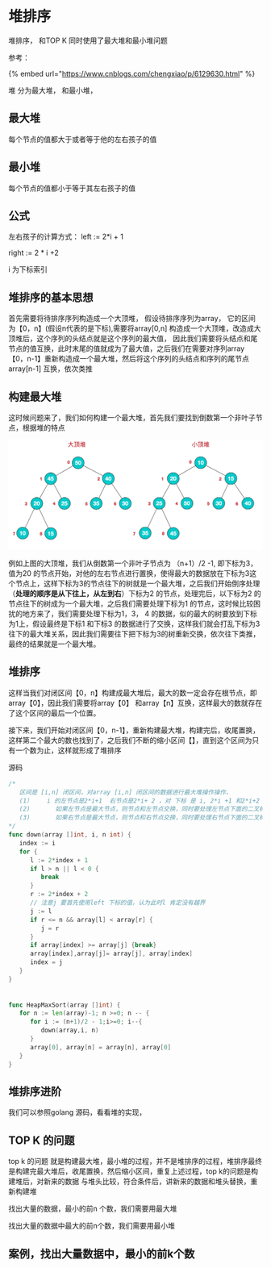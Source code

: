 # 堆排序

堆排序， 和TOP K 同时使用了最大堆和最小堆问题

参考：

{% embed url="https://www.cnblogs.com/chengxiao/p/6129630.html" %}

堆 分为最大堆， 和最小堆，

## 最大堆

每个节点的值都大于或者等于他的左右孩子的值 

## 最小堆

每个节点的值都小于等于其左右孩子的值

## 公式

左右孩子的计算方式：  left := 2\*i + 1

right := 2 \* i +2

i 为下标索引

## 堆排序的基本思想

首先需要将待排序序列构造成一个大顶堆， 假设待排序序列为array， 它的区间为【0，n】\(假设n代表的是下标\),需要将array\[0,n\] 构造成一个大顶堆，改造成大顶堆后，这个序列的头结点就是这个序列的最大值， 因此我们需要将头结点和尾节点的值互换，此时末尾的值就成为了最大值，之后我们在需要对序列array【0，n-1】重新构造成一个最大堆，然后将这个序列的头结点和序列的尾节点array\[n-1\] 互换，依次类推



## 构建最大堆

这时候问题来了，我们如何构建一个最大堆，首先我们要找到倒数第一个非叶子节点，根据堆的特点

![](../../.gitbook/assets/image%20%2812%29.png)

例如上图的大顶堆，我们从倒数第一个非叶子节点为  （n+1）/2 -1,  即下标为3，值为20 的节点开始，对他的左右节点进行置换，使得最大的数据放在下标为3这个节点上，这样下标为3的节点往下的树就是一个最大堆，之后我们开始倒序处理（**处理的顺序是从下往上，从左到右**）下标为2 的节点，处理完后，以下标为2 的节点往下的树成为一个最大堆，之后我们需要处理下标为1 的节点，这时候比较困扰的地方来了，我们需要处理下标为1，3， 4 的数据，似的最大的树要放到下标为1上，假设最终是下标1 和下标3 的数据进行了交换，这样我们就会打乱下标为3往下的最大堆关系，因此我们需要往下把下标为3的树重新交换，依次往下类推，最终的结果就是一个最大堆。

## 堆排序

这样当我们对闭区间【0，n】构建成最大堆后，最大的数一定会存在根节点，即array【0】，因此我们需要将array【0】 和array【n】互换，这样最大的数就存在了这个区间的最后一个位置。

接下来，我们开始对闭区间【0，n-1】，重新构建最大堆，构建完后，收尾置换，这样第二个最大的数也找到了，之后我们不断的缩小区间【】，直到这个区间为只有一个数为止，这样就形成了堆排序

源码



```go
/*
   区间是 [i,n] 闭区间，对array [i,n] 闭区间的数据进行最大堆操作操作，
   (1）    i 的左节点是2*i+1  右节点是2*i+ 2 ，对 下标 是 i, 2*i +1 和2*i+2 的数据进行比较，这里要判断左节点和右节点是否超出界限，如果超出，break
   (2)       如果左节点是最大节点，则节点和左节点交换，同时要处理左节点下面的二叉树，走（1）
   (3)       如果右节点是最大节点，则节点和右节点交换，同时要处理右节点下面的二叉树，走（1）
*/
func down(array []int, i, n int) {
   index := i
   for {
      l := 2*index + 1
      if l > n || l < 0 {
         break
      }
      r := 2*index + 2
      // 注意j 要首先使用left 下标的值，认为此时l 肯定没有越界
      j := l
      if r <= n && array[l] < array[r] {
         j = r
      }
      if array[index] >= array[j] {break}
      array[index],array[j]= array[j], array[index]
      index = j
   }
}


func HeapMaxSort(array []int) {
   for n := len(array)-1; n >=0; n -- {
      for i := (n+1)/2 - 1;i>=0; i--{
         down(array,i, n)
      }
      array[0], array[n] = array[n], array[0]
   }
}
```

##  堆排序进阶

我们可以参照golang 源码，看看堆的实现，

## TOP  K 的问题

top k 的问题 就是构建最大堆，最小堆的过程，并不是堆排序的过程，堆排序最终是构建完最大堆后，收尾置换，然后缩小区间，重复上述过程，top k的问题是构建堆后，对新来的数据 与堆头比较，符合条件后，讲新来的数据和堆头替换，重新构建堆

找出大量的数据，最小的前n 个数，我们需要用最大堆

找出大量的数据中最大的前n个数，我们需要用最小堆

## 案例，找出大量数据中，最小的前k个数

